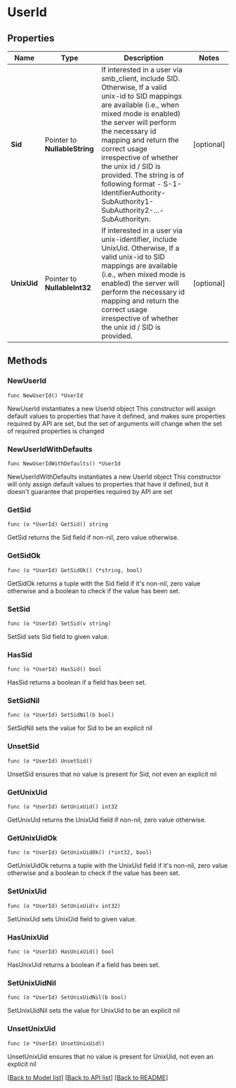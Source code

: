 # UserId

## Properties

Name | Type | Description | Notes
------------ | ------------- | ------------- | -------------
**Sid** | Pointer to **NullableString** | If interested in a user via smb_client, include SID. Otherwise, If a valid unix-id to SID mappings are available (i.e., when mixed mode is enabled) the server will perform the necessary id mapping and return the correct usage irrespective of whether the unix id / SID is provided. The string is of following format - S-1-IdentifierAuthority-SubAuthority1-SubAuthority2-...-SubAuthorityn. | [optional] 
**UnixUid** | Pointer to **NullableInt32** | If interested in a user via unix-identifier, include UnixUid. Otherwise, If a valid unix-id to SID mappings are available (i.e., when mixed mode is enabled) the server will perform the necessary id mapping and return the correct usage irrespective of whether the unix id / SID is provided. | [optional] 

## Methods

### NewUserId

`func NewUserId() *UserId`

NewUserId instantiates a new UserId object
This constructor will assign default values to properties that have it defined,
and makes sure properties required by API are set, but the set of arguments
will change when the set of required properties is changed

### NewUserIdWithDefaults

`func NewUserIdWithDefaults() *UserId`

NewUserIdWithDefaults instantiates a new UserId object
This constructor will only assign default values to properties that have it defined,
but it doesn't guarantee that properties required by API are set

### GetSid

`func (o *UserId) GetSid() string`

GetSid returns the Sid field if non-nil, zero value otherwise.

### GetSidOk

`func (o *UserId) GetSidOk() (*string, bool)`

GetSidOk returns a tuple with the Sid field if it's non-nil, zero value otherwise
and a boolean to check if the value has been set.

### SetSid

`func (o *UserId) SetSid(v string)`

SetSid sets Sid field to given value.

### HasSid

`func (o *UserId) HasSid() bool`

HasSid returns a boolean if a field has been set.

### SetSidNil

`func (o *UserId) SetSidNil(b bool)`

 SetSidNil sets the value for Sid to be an explicit nil

### UnsetSid
`func (o *UserId) UnsetSid()`

UnsetSid ensures that no value is present for Sid, not even an explicit nil
### GetUnixUid

`func (o *UserId) GetUnixUid() int32`

GetUnixUid returns the UnixUid field if non-nil, zero value otherwise.

### GetUnixUidOk

`func (o *UserId) GetUnixUidOk() (*int32, bool)`

GetUnixUidOk returns a tuple with the UnixUid field if it's non-nil, zero value otherwise
and a boolean to check if the value has been set.

### SetUnixUid

`func (o *UserId) SetUnixUid(v int32)`

SetUnixUid sets UnixUid field to given value.

### HasUnixUid

`func (o *UserId) HasUnixUid() bool`

HasUnixUid returns a boolean if a field has been set.

### SetUnixUidNil

`func (o *UserId) SetUnixUidNil(b bool)`

 SetUnixUidNil sets the value for UnixUid to be an explicit nil

### UnsetUnixUid
`func (o *UserId) UnsetUnixUid()`

UnsetUnixUid ensures that no value is present for UnixUid, not even an explicit nil

[[Back to Model list]](../README.md#documentation-for-models) [[Back to API list]](../README.md#documentation-for-api-endpoints) [[Back to README]](../README.md)


